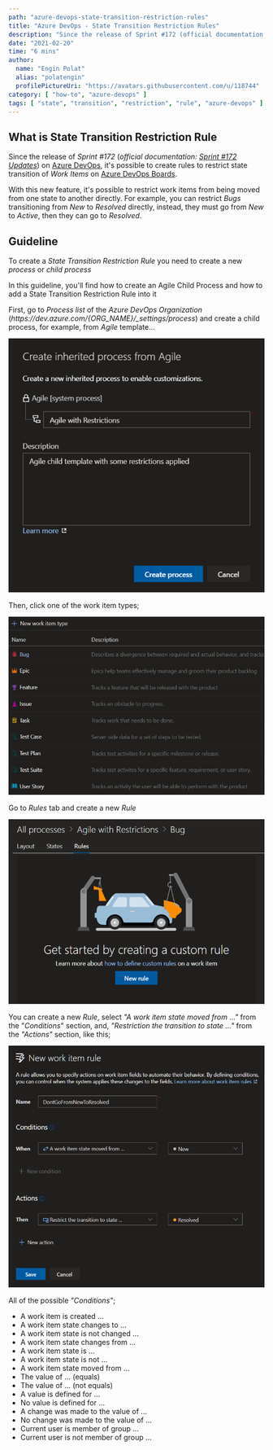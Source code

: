 ```yaml
---
path: "azure-devops-state-transition-restriction-rules"
title: "Azure DevOps - State Transition Restriction Rules"
description: "Since the release of Sprint #172 (official documentation: Sprint #172 Updates) on Azure DevOps, it's possible to create rules to restrict state transition of Work Items on Azure DevOps Boards.<br /><br />With this new feature, it's possible to restrict work items from being moved from one state to another directly. For example, you can restrict Bugs transitioning from New to Resolved directly, instead, they must go from New to Active, then they can go to Resolved."
date: "2021-02-20"
time: "6 mins"
author:
  name: "Engin Polat"
  alias: "polatengin"
  profilePictureUri: "https://avatars.githubusercontent.com/u/118744"
category: [ "how-to", "azure-devops" ]
tags: [ "state", "transition", "restriction", "rule", "azure-devops" ]
---
```

## What is State Transition Restriction Rule

Since the release of _Sprint #172_ (_official documentation: [Sprint #172 Updates](https://docs.microsoft.com/en-us/azure/devops/release-notes/2020/sprint-172-update)_) on [Azure DevOps](https://dev.azure.com), it's possible to create rules to restrict state transition of _Work Items_ on [Azure DevOps Boards](https://azure.microsoft.com/en-us/services/devops/boards/).

With this new feature, it's possible to restrict work items from being moved from one state to another directly. For example, you can restrict _Bugs_ transitioning from _New_ to _Resolved_ directly, instead, they must go from _New_ to _Active_, then they can go to _Resolved_.

## Guideline

To create a _State Transition Restriction Rule_ you need to create a new _process_ or _child process_

In this guideline, you'll find how to create an Agile Child Process and how to add a State Transition Restriction Rule into it

First, go to _Process list_ of the _Azure DevOps Organization_ (_<span>https://</span>dev.azure.com/{ORG&#95;NAME}/&#95;settings/process_) and create a child process, for example, from _Agile_ template...

![Create inherited process from Agile screenshot](../_static/assets/2021/02/azure-devops-state-transition-restriction-rules-0.png)

Then, click one of the work item types;

![Work Item Types screenshot](../_static/assets/2021/02/azure-devops-state-transition-restriction-rules-1.png)

Go to _Rules_ tab and create a new _Rule_

![Create new Rule screenshot](../_static/assets/2021/02/azure-devops-state-transition-restriction-rules-2.png)

You can create a new _Rule_, select _"A work item state moved from ..."_ from the "_Conditions_" section, and, _"Restriction the transition to state ..."_ from the _"Actions"_ section, like this;

![New Work Item Rule screenshot](../_static/assets/2021/02/azure-devops-state-transition-restriction-rules-3.png)

All of the possible _"Conditions"_;

* A work item is created ...
* A work item state changes to ...
* A work item state is not changed ... 
* A work item state changes from ...
* A work item state is ...
* A work item state is not ...
* A work item state moved from ...
* The value of ... (equals)
* The value of ... (not equals)
* A value is defined for ...
* No value is defined for ...
* A change was made to the value of ...
* No change was made to the value of ...
* Current user is member of group ...
* Current user is not member of group ...
